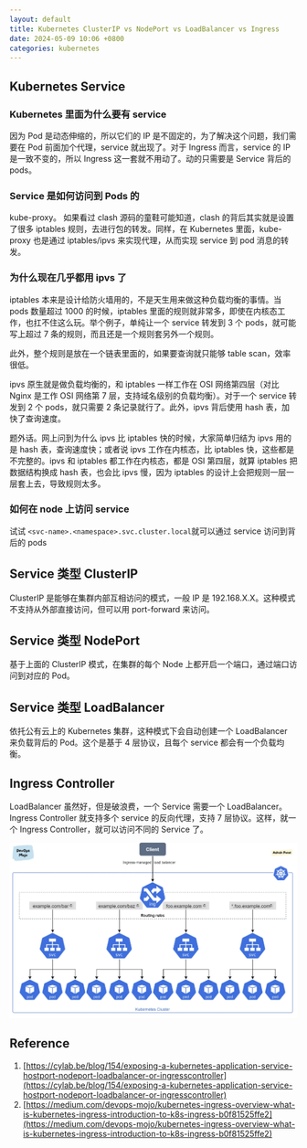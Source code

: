 ```yaml
---
layout: default
title: Kubernetes ClusterIP vs NodePort vs LoadBalancer vs Ingress
date: 2024-05-09 10:06 +0800
categories: kubernetes
---
```


## Kubernetes Service

### Kubernetes 里面为什么要有 service

因为 Pod 是动态伸缩的，所以它们的 IP 是不固定的，为了解决这个问题，我们需要在 Pod 前面加个代理，service 就出现了。对于 Ingress 而言，service 的 IP 是一致不变的，所以 Ingress 这一套就不用动了。动的只需要是 Service 背后的 pods。

### Service 是如何访问到 Pods 的

kube-proxy。 如果看过 clash 源码的童鞋可能知道，clash 的背后其实就是设置了很多 iptables 规则，去进行包的转发。同样，在 Kubernetes 里面，kube-proxy 也是通过 iptables/ipvs 来实现代理，从而实现 service 到 pod 消息的转发。

### 为什么现在几乎都用 ipvs 了

iptables 本来是设计给防火墙用的，不是天生用来做这种负载均衡的事情。当 pods 数量超过 1000 的时候，iptables 里面的规则就非常多，即使在内核态工作，也扛不住这么玩。举个例子，单纯让一个 service 转发到 3 个 pods，就可能写上超过 7 条的规则，而且还是一个规则套另外一个规则。

此外，整个规则是放在一个链表里面的，如果要查询就只能够 table scan，效率很低。

ipvs 原生就是做负载均衡的，和 iptables 一样工作在 OSI 网络第四层（对比 Nginx 是工作 OSI 网络第 7 层，支持域名级别的负载均衡）。对于一个 service 转发到 2 个 pods，就只需要 2 条记录就行了。此外，ipvs 背后使用 hash 表，加快了查询速度。

题外话。网上问到为什么 ipvs 比 iptables 快的时候，大家简单归结为 ipvs 用的是 hash 表，查询速度快；或者说 ipvs 工作在内核态，比 iptables 快，这些都是不完整的。ipvs 和 iptables 都工作在内核态，都是 OSI 第四层，就算 iptables 把数据结构换成 hash 表，也会比 ipvs 慢，因为 iptables 的设计上会把规则一层一层套上去，导致规则太多。

### 如何在 node 上访问 service

试试 `<svc-name>.<namespace>.svc.cluster.local`就可以通过 service 访问到背后的 pods

## Service 类型 ClusterIP

ClusterIP 是能够在集群内部互相访问的模式，一般 IP 是 192.168.X.X。这种模式不支持从外部直接访问，但可以用 port-forward 来访问。

## Service 类型 NodePort

基于上面的 ClusterIP 模式，在集群的每个 Node 上都开启一个端口，通过端口访问到对应的 Pod。

## Service 类型 LoadBalancer

依托公有云上的 Kubernetes 集群，这种模式下会自动创建一个 LoadBalancer 来负载背后的 Pod。这个是基于 4 层协议，且每个 service 都会有一个负载均衡。

## Ingress Controller

LoadBalancer 虽然好，但是破浪费，一个 Service 需要一个 LoadBalancer。Ingress Controller 就支持多个 service 的反向代理，支持 7 层协议。这样，就一个 Ingress Controller，就可以访问不同的 Service 了。

<img src="/images/kubernetes_ingress.png" width="800px">

## Reference

1. [https://cylab.be/blog/154/exposing-a-kubernetes-application-service-hostport-nodeport-loadbalancer-or-ingresscontroller](https://cylab.be/blog/154/exposing-a-kubernetes-application-service-hostport-nodeport-loadbalancer-or-ingresscontroller)
2. [https://medium.com/devops-mojo/kubernetes-ingress-overview-what-is-kubernetes-ingress-introduction-to-k8s-ingress-b0f81525ffe2](https://medium.com/devops-mojo/kubernetes-ingress-overview-what-is-kubernetes-ingress-introduction-to-k8s-ingress-b0f81525ffe2)
